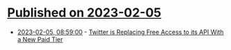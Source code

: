 # [Published on 2023-02-05](index.md)

* [2023-02-05, 08:59:00](https://soylentnews.org/article.pl?sid=23/02/03/0249255&from=rss) - [Twitter is Replacing Free Access to its API With a New Paid Tier](https://soylentnews.org/article.pl?sid=23/02/03/0249255&from=rss)
